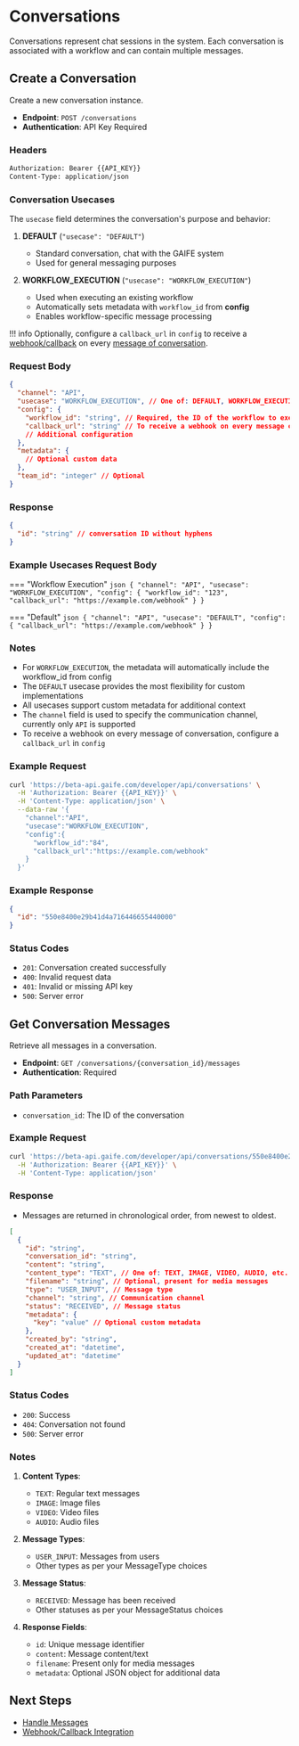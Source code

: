 # Conversations

Conversations represent chat sessions in the system. Each conversation is associated with a workflow and can contain multiple messages.

## Create a Conversation

Create a new conversation instance.

- **Endpoint**: `POST /conversations`
- **Authentication**: API Key Required

### Headers

```bash
Authorization: Bearer {{API_KEY}}
Content-Type: application/json
```

### Conversation Usecases

The `usecase` field determines the conversation's purpose and behavior:

1. **DEFAULT** (`"usecase": "DEFAULT"`)

   - Standard conversation, chat with the GAIFE system
   - Used for general messaging purposes

2. **WORKFLOW_EXECUTION** (`"usecase": "WORKFLOW_EXECUTION"`)
   - Used when executing an existing workflow
   - Automatically sets metadata with `workflow_id` from **config**
   - Enables workflow-specific message processing

!!! info
Optionally, configure a `callback_url` in `config` to receive a [webhook/callback](./webhooks.md) on every [message of conversation](./message.md).

### Request Body

```json
{
  "channel": "API",
  "usecase": "WORKFLOW_EXECUTION", // One of: DEFAULT, WORKFLOW_EXECUTION
  "config": {
    "workflow_id": "string", // Required, the ID of the workflow to execute
    "callback_url": "string" // To receive a webhook on every message of conversation
    // Additional configuration
  },
  "metadata": {
    // Optional custom data
  },
  "team_id": "integer" // Optional
}
```

### Response

```json
{
  "id": "string" // conversation ID without hyphens
}
```

### Example Usecases Request Body

=== "Workflow Execution"
`json
    {
        "channel": "API",
        "usecase": "WORKFLOW_EXECUTION",
        "config": {
            "workflow_id": "123",
            "callback_url": "https://example.com/webhook"
        }
    }
    `

=== "Default"
`json
    {
        "channel": "API",
        "usecase": "DEFAULT",
        "config": {
            "callback_url": "https://example.com/webhook"
        }
    }
    `

### Notes

- For `WORKFLOW_EXECUTION`, the metadata will automatically include the workflow_id from config
- The `DEFAULT` usecase provides the most flexibility for custom implementations
- All usecases support custom metadata for additional context
- The `channel` field is used to specify the communication channel, currently only `API` is supported
- To receive a webhook on every message of conversation, configure a `callback_url` in `config`

### Example Request

```bash
curl 'https://beta-api.gaife.com/developer/api/conversations' \
  -H 'Authorization: Bearer {{API_KEY}}' \
  -H 'Content-Type: application/json' \
  --data-raw '{
    "channel":"API",
    "usecase":"WORKFLOW_EXECUTION",
    "config":{
      "workflow_id":"84",
      "callback_url":"https://example.com/webhook"
    }
  }'
```

### Example Response

```json
{
  "id": "550e8400e29b41d4a716446655440000"
}
```

### Status Codes

- `201`: Conversation created successfully
- `400`: Invalid request data
- `401`: Invalid or missing API key
- `500`: Server error

## **Get Conversation Messages**

Retrieve all messages in a conversation.

- **Endpoint**: `GET /conversations/{conversation_id}/messages`
- **Authentication**: Required

### Path Parameters

- `conversation_id`: The ID of the conversation

### Example Request

```bash
curl 'https://beta-api.gaife.com/developer/api/conversations/550e8400e29b41d4a716446655440000/messages' \
  -H 'Authorization: Bearer {{API_KEY}}' \
  -H 'Content-Type: application/json'
```

### Response

- Messages are returned in chronological order, from newest to oldest.

```json
[
  {
    "id": "string",
    "conversation_id": "string",
    "content": "string",
    "content_type": "TEXT", // One of: TEXT, IMAGE, VIDEO, AUDIO, etc.
    "filename": "string", // Optional, present for media messages
    "type": "USER_INPUT", // Message type
    "channel": "string", // Communication channel
    "status": "RECEIVED", // Message status
    "metadata": {
      "key": "value" // Optional custom metadata
    },
    "created_by": "string",
    "created_at": "datetime",
    "updated_at": "datetime"
  }
]
```

### Status Codes

- `200`: Success
- `404`: Conversation not found
- `500`: Server error

### Notes

1. **Content Types**:

   - `TEXT`: Regular text messages
   - `IMAGE`: Image files
   - `VIDEO`: Video files
   - `AUDIO`: Audio files

2. **Message Types**:

   - `USER_INPUT`: Messages from users
   - Other types as per your MessageType choices

3. **Message Status**:

   - `RECEIVED`: Message has been received
   - Other statuses as per your MessageStatus choices

4. **Response Fields**:
   - `id`: Unique message identifier
   - `content`: Message content/text
   - `filename`: Present only for media messages
   - `metadata`: Optional JSON object for additional data

## Next Steps

- [Handle Messages](./message.md)
- [Webhook/Callback Integration](./webhooks.md)
